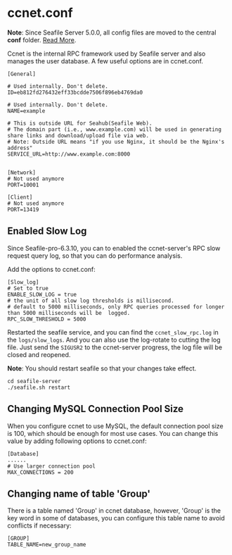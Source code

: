 # ccnet.conf

**Note**: Since Seafile Server 5.0.0, all config files are moved to the central **conf** folder. [Read More](../deploy/new_directory_layout_5_0_0.md).

Ccnet is the internal RPC framework used by Seafile server and also manages the user database. A few useful options are in ccnet.conf.

```
[General]

# Used internally. Don't delete.
ID=eb812fd276432eff33bcdde7506f896eb4769da0

# Used internally. Don't delete.
NAME=example

# This is outside URL for Seahub(Seafile Web). 
# The domain part (i.e., www.example.com) will be used in generating share links and download/upload file via web.
# Note: Outside URL means "if you use Nginx, it should be the Nginx's address"
SERVICE_URL=http://www.example.com:8000


[Network]
# Not used anymore
PORT=10001

[Client]
# Not used anymore
PORT=13419

```

## Enabled Slow Log

Since Seafile-pro-6.3.10, you can to enabled the ccnet-server's RPC slow request query log, so that you can do performance analysis.

Add the options to ccnet.conf:

```
[Slow_log]
# Set to true
ENABLE_SLOW_LOG = true
# the unit of all slow log thresholds is millisecond.
# default to 5000 milliseconds, only RPC queries processed for longer than 5000 milliseconds will be  logged.
RPC_SLOW_THRESHOLD = 5000
```

Restarted the seafile service, and you can find the `ccnet_slow_rpc.log` in the `logs/slow_logs`. And you can also use the log-rotate to cutting the log file. Just send the `SIGUSR2` to the ccnet-server progress, the log file will be closed and reopened.

**Note**: You should restart seafile so that your changes take effect.

```
cd seafile-server
./seafile.sh restart
```

## Changing MySQL Connection Pool Size

When you configure ccnet to use MySQL, the default connection pool size is 100, which should be enough for most use cases. You can change this value by adding following options to ccnet.conf:

```
[Database]
......
# Use larger connection pool
MAX_CONNECTIONS = 200
```

## Changing name of table 'Group'

There is a table named 'Group' in ccnet database, however, 'Group' is the key word in some of databases, you can configure this table name to avoid conflicts if necessary:
```
[GROUP]
TABLE_NAME=new_group_name
```

